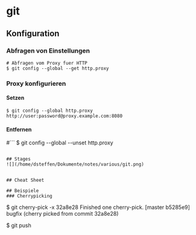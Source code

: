 # git

## Konfiguration
### Abfragen von Einstellungen
```
# Abfragen vom Proxy fuer HTTP
$ git config --global --get http.proxy
```

### Proxy konfigurieren
#### Setzen
```
$ git config --global http.proxy http://user:password@proxy.example.com:8080
```

#### Entfernen
#```
$ git config --global --unset http.proxy
```

## Stages
![](/home/dsteffen/Dokumente/notes/various/git.png) 


## Cheat Sheet

## Beispiele
### Cherrypicking
```
$ git cherry-pick -x 32a8e28
Finished one cherry-pick.
[master b5285e9] bugfix (cherry picked from commit 32a8e28)

$ git push
```
